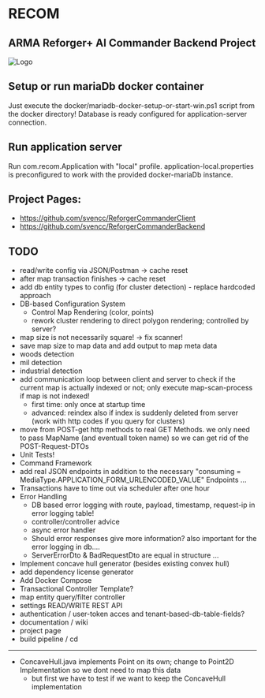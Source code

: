 # RECOM
## ARMA Reforger+ AI Commander Backend Project
![Logo](md-media/logo.png)

## Setup or run mariaDb docker container
Just execute the docker/mariadb-docker-setup-or-start-win.ps1 script from the docker directory!
Database is ready configured for application-server connection.

## Run application server
Run com.recom.Application with "local" profile. 
application-local.properties is preconfigured to work with the provided docker-mariaDb instance.

## Project Pages:
- https://github.com/svencc/ReforgerCommanderClient
- https://github.com/svencc/ReforgerCommanderBackend

## TODO
* read/write config via JSON/Postman -> cache reset
* after map transaction finishes -> cache reset
* add db entity types to config (for cluster detection) - replace hardcoded approach
* DB-based Configuration System
  * Control Map Rendering (color, points)
  * rework cluster rendering to direct polygon rendering; controlled by server?
* map size is not necessarily square! -> fix scanner!
* save map size to map data and add output to map meta data
* woods detection
* mil detection
* industrial detection
* add communication loop between client and server to check if the current map is actually indexed or not; only execute map-scan-process if map is not indexed!
  * first time: only once at startup time
  * advanced: reindex also if index is suddenly deleted from server (work with http codes if you query for clusters)
* move from POST-get http methods to real GET Methods. we only need to pass MapName (and eventuall token name) so we can get rid of the POST-Request-DTOs
* Unit Tests!
* Command Framework
* add real JSON endpoints in addition to the necessary "consuming = MediaType.APPLICATION_FORM_URLENCODED_VALUE" Endpoints ...
* Transactions have to time out via scheduler after one hour
* Error Handling
    * DB based error logging with route, payload, timestamp, request-ip in error logging table!
    * controller/controller advice
    * async error handler
    * Should error responses give more information? also important for the error logging in db....
    * ServerErrorDto & BadRequestDto are equal in structure ...
* Implement concave hull generator (besides existing convex hull)
* add dependency license generator
* Add Docker Compose
* Transactional Controller Template?
* map entity query/filter controller
* settings READ/WRITE REST API
* authentication / user-token acces and tenant-based-db-table-fields?
* documentation / wiki
* project page
* build pipeline / cd
------
* ConcaveHull.java implements Point on its own; change to Point2D Implementation so we dont need to map this data
  * but first we have to test if we want to keep the ConcaveHull implementation

